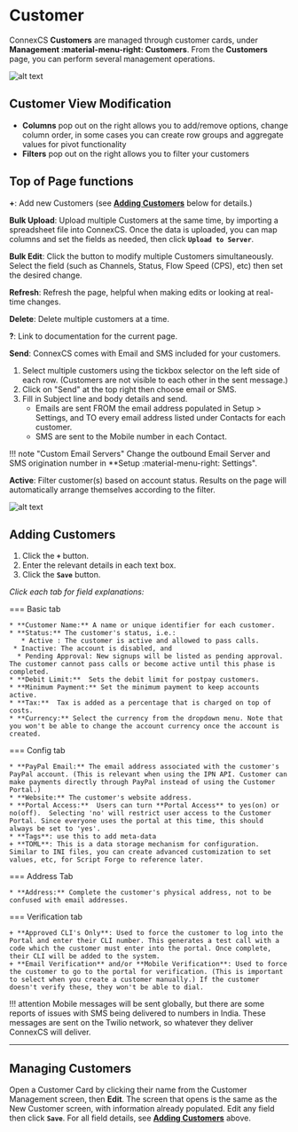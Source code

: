 # Customer

ConnexCS **Customers** are managed through customer cards, under **Management :material-menu-right: Customers**. From the **Customers** page, you can perform several management operations. 

![alt text][customers]

## Customer View Modification

* **Columns** pop out on the right allows you to add/remove options, change column order, in some cases you can create row groups and aggregate values for pivot functionality
* **Filters** pop out on the right allows you to filter your customers

## Top of Page functions

**+**: Add new Customers (see [**Adding Customers**](https://docs.connexcs.com/customer/customer/#adding-customers) below for details.)

**Bulk Upload**: Upload multiple Customers at the same time, by importing a spreadsheet file into ConnexCS. Once the data is uploaded, you can map columns and set the fields as needed, then click **`Upload to Server`**. 

**Bulk Edit**: Click the button to modify multiple Customers simultaneously. Select the field (such as Channels, Status, Flow Speed (CPS), etc) then set the desired change.

**Refresh**: Refresh the page, helpful when making edits or looking at real-time changes.  

**Delete**: Delete multiple customers at a time. 

**?**: Link to documentation for the current page. 

**Send**: ConnexCS comes with Email and SMS included for your customers.

1. Select multiple customers using the tickbox selector on the left side of each row. (Customers are not visible to each other in the sent message.)
2. Click on "Send" at the top right then choose email or SMS.
3. Fill in Subject line and body details and send. 
   * Emails are sent FROM the email address populated in Setup > Settings, and TO every email address listed under Contacts for each customer. 
   * SMS are sent to the Mobile number in each Contact. 

!!! note "Custom Email Servers"
    Change the outbound Email Server and SMS origination number in **Setup :material-menu-right: Settings". 

**Active**: Filter customer(s) based on account status. Results on the page will automatically arrange themselves according to the filter.

![alt text][customer-status]

## Adding Customers

1. Click the **`+`** button.
2. Enter the relevant details in each text box.
3. Click the **`Save`** button.

*Click each tab for field explanations:*

=== Basic tab

    * **Customer Name:** A name or unique identifier for each customer.
    * **Status:** The customer's status, i.e.:
       * Active : The customer is active and allowed to pass calls. 
     * Inactive: The account is disabled, and 
      * Pending Approval: New signups will be listed as pending approval.  The customer cannot pass calls or become active until this phase is completed. 
    * **Debit Limit:**  Sets the debit limit for postpay customers.
    * **Minimum Payment:** Set the minimum payment to keep accounts active. 
    * **Tax:**  Tax is added as a percentage that is charged on top of costs.
    * **Currency:** Select the currency from the dropdown menu. Note that you won't be able to change the account currency once the account is created.

=== Config tab

    * **PayPal Email:** The email address associated with the customer's PayPal account. (This is relevant when using the IPN API. Customer can make payments directly through PayPal instead of using the Customer Portal.) 
    * **Website:** The customer's website address.
    * **Portal Access:**  Users can turn **Portal Access** to yes(on) or no(off).  Selecting 'no' will restrict user access to the Customer Portal. Since everyone uses the portal at this time, this should always be set to 'yes'. 
    * **Tags**: use this to add meta-data
    + **TOML**: This is a data storage mechanism for configuration. Similar to INI files, you can create advanced customization to set values, etc, for Script Forge to reference later. 

=== Address Tab
    
    * **Address:** Complete the customer's physical address, not to be confused with email addresses.

=== Verification tab

    + **Approved CLI's Only**: Used to force the customer to log into the Portal and enter their CLI number. This generates a test call with a code which the customer must enter into the portal. Once complete, their CLI will be added to the system. 
    + **Email Verification** and/or **Mobile Verification**: Used to force the customer to go to the portal for verification. (This is important to select when you create a customer manually.) If the customer doesn't verify these, they won't be able to dial. 

!!! attention
    Mobile messages will be sent globally, but there are some reports of issues with SMS being delivered to numbers in India. These messages are sent on the Twilio network, so whatever they deliver ConnexCS will deliver. 

___

## Managing Customers
Open a Customer Card by clicking their name from the Customer Management screen, then **Edit**. The screen that opens is the same as the New Customer screen, with information already populated. Edit any field then click **`Save`**. For all field details, see **[Adding Customers](../customer/#adding-customers)** above. 



[customers]: /customer/img/customers.png "Customer-Dashboard"
[add-customer]: /customer/img/35.png "Add-Customer"


[customer-status]: /customer/img/39.png "Customer-Status"
[edit-customer]: /customer/img/40.png "Edit-Customer"

[stats-tab]: /customer/img/42.png "Stats Tab"

[CLI]: <https://docs.connexcs.com/en/latest/cli>
[Ingress Routing]: <https://docs.connexcs.com/en/latest/ingress-routing>

[customer]: /customer/img/60.png "customer"
[contacts]: /customer/img/61.png "contacts"
